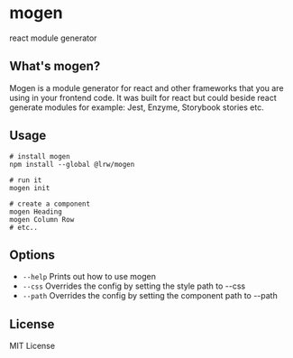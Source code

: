 # mogen
react module generator

## What's mogen?
Mogen is a module generator for react and other frameworks that you are using in your frontend code.
It was built for react but could beside react generate modules for example: Jest, Enzyme, Storybook stories etc.

## Usage
```
# install mogen
npm install --global @lrw/mogen

# run it
mogen init

# create a component
mogen Heading
mogen Column Row
# etc..
```

## Options
* `--help` Prints out how to use mogen
* `--css` Overrides the config by setting the style path to --css
* `--path` Overrides the config by setting the component path to --path

## License
MIT License
